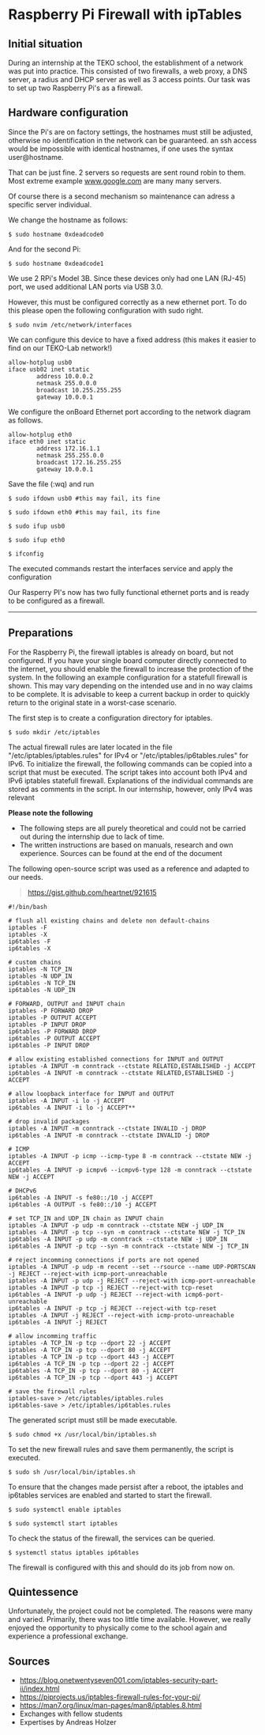 # Raspberry Pi Firewall with ipTables

## Initial situation
During an internship at the TEKO school, the establishment of a network was put into practice. This consisted of two firewalls, a web proxy, a DNS server, a radius and DHCP server as well as 3 access points. Our task was to set up two Raspberry Pi's as a firewall.

## Hardware configuration

Since the Pi's are on factory settings, the hostnames must still be adjusted, otherwise no identification in the network can be guaranteed. an ssh access would be impossible with identical hostnames, if one uses the syntax user@hostname.

That can be just fine. 2 servers so requests are sent round robin to them. Most extreme example www.google.com are many many servers.

Of course there is a second mechanism so maintenance can adress a specific server individual.

We change the hostname as follows:

```
$ sudo hostname 0xdeadcode0
```

And for the second Pi:

```
$ sudo hostname 0xdeadcode1
```

We use 2 RPi's Model 3B. Since these devices only had one LAN (RJ-45) port, we used additional LAN ports via USB 3.0.

However, this must be configured correctly as a new ethernet port. To do this please open the following configuration with sudo right.
```
$ sudo nvim /etc/network/interfaces
```

We can configure this device to have a fixed address (this makes it easier to find on our TEKO-Lab network!)

```
allow-hotplug usb0
iface usb02 inet static
        address 10.0.0.2
        netmask 255.0.0.0
        broadcast 10.255.255.255
        gateway 10.0.0.1
```
We configure the onBoard Ethernet port according to the network diagram as follows.

```
allow-hotplug eth0
iface eth0 inet static
        address 172.16.1.1
        netmask 255.255.0.0
        broadcast 172.16.255.255
        gateway 10.0.0.1
```

Save the file (:wq) and run


```
$ sudo ifdown usb0 #this may fail, its fine
```
```
$ sudo ifdown eth0 #this may fail, its fine
```
```
$ sudo ifup usb0
```
```
$ sudo ifup eth0
```
```
$ ifconfig
```

The executed commands restart the interfaces service and apply the configuration

Our Rasperry PI's now has two fully functional ethernet ports and is ready to be configured as a firewall.

---

## Preparations
For the Raspberry Pi, the firewall iptables is already on board, but not configured. If you have your single board computer directly connected to the internet, you should enable the firewall to increase the protection of the system. In the following an example configuration for a statefull firewall is shown. This may vary depending on the intended use and in no way claims to be complete. It is advisable to keep a current backup in order to quickly return to the original state in a worst-case scenario.


The first step is to create a configuration directory for iptables.

```
$ sudo mkdir /etc/iptables
```

The actual firewall rules are later located in the file "/etc/iptables/iptables.rules" for IPv4 or "/etc/iptables/ip6tables.rules" for IPv6. To initialize the firewall, the following commands can be copied into a script that must be executed. The script takes into account both IPv4 and IPv6 iptables statefull firewall. Explanations of the individual commands are stored as comments in the script. In our internship, however, only IPv4 was relevant

**Please note the following**

- The following steps are all purely theoretical and could not be carried out during the internship due to lack of time.
- The written instructions are based on manuals, research and own experience. Sources can be found at the end of the document

The following open-source script was used as a reference and adapted to our needs.

>https://gist.github.com/heartnet/921615

```
#!/bin/bash

# flush all existing chains and delete non default-chains
iptables -F
iptables -X
ip6tables -F
ip6tables -X

# custom chains
iptables -N TCP_IN
iptables -N UDP_IN
ip6tables -N TCP_IN
ip6tables -N UDP_IN

# FORWARD, OUTPUT and INPUT chain
iptables -P FORWARD DROP
iptables -P OUTPUT ACCEPT
iptables -P INPUT DROP
ip6tables -P FORWARD DROP
ip6tables -P OUTPUT ACCEPT
ip6tables -P INPUT DROP

# allow existing established connections for INPUT and OUTPUT
iptables -A INPUT -m conntrack --ctstate RELATED,ESTABLISHED -j ACCEPT
ip6tables -A INPUT -m conntrack --ctstate RELATED,ESTABLISHED -j ACCEPT

# allow loopback interface for INPUT and OUTPUT
iptables -A INPUT -i lo -j ACCEPT
ip6tables -A INPUT -i lo -j ACCEPT**

# drop invalid packages
iptables -A INPUT -m conntrack --ctstate INVALID -j DROP
ip6tables -A INPUT -m conntrack --ctstate INVALID -j DROP

# ICMP
iptables -A INPUT -p icmp --icmp-type 8 -m conntrack --ctstate NEW -j ACCEPT
ip6tables -A INPUT -p icmpv6 --icmpv6-type 128 -m conntrack --ctstate NEW -j ACCEPT

# DHCPv6
ip6tables -A INPUT -s fe80::/10 -j ACCEPT
ip6tables -A OUTPUT -s fe80::/10 -j ACCEPT

# set TCP_IN and UDP_IN chain as INPUT chain 
iptables -A INPUT -p udp -m conntrack --ctstate NEW -j UDP_IN
iptables -A INPUT -p tcp --syn -m conntrack --ctstate NEW -j TCP_IN
ip6tables -A INPUT -p udp -m conntrack --ctstate NEW -j UDP_IN
ip6tables -A INPUT -p tcp --syn -m conntrack --ctstate NEW -j TCP_IN

# reject incomming connections if ports are not opened
iptables -A INPUT -p udp -m recent --set --rsource --name UDP-PORTSCAN -j REJECT --reject-with icmp-port-unreachable
iptables -A INPUT -p udp -j REJECT --reject-with icmp-port-unreachable
iptables -A INPUT -p tcp -j REJECT --reject-with tcp-reset
ip6tables -A INPUT -p udp -j REJECT --reject-with icmp6-port-unreachable
ip6tables -A INPUT -p tcp -j REJECT --reject-with tcp-reset
iptables -A INPUT -j REJECT --reject-with icmp-proto-unreachable
ip6tables -A INPUT -j REJECT

# allow incomming traffic
iptables -A TCP_IN -p tcp --dport 22 -j ACCEPT
iptables -A TCP_IN -p tcp --dport 80 -j ACCEPT
iptables -A TCP_IN -p tcp --dport 443 -j ACCEPT
ip6tables -A TCP_IN -p tcp --dport 22 -j ACCEPT
ip6tables -A TCP_IN -p tcp --dport 80 -j ACCEPT
ip6tables -A TCP_IN -p tcp --dport 443 -j ACCEPT

# save the firewall rules
iptables-save > /etc/iptables/iptables.rules
ip6tables-save > /etc/iptables/ip6tables.rules
```
The generated script must still be made executable.


```
$ sudo chmod +x /usr/local/bin/iptables.sh
```

To set the new firewall rules and save them permanently, the script is executed.

```
$ sudo sh /usr/local/bin/iptables.sh
```

To ensure that the changes made persist after a reboot, the iptables and ip6tables services are enabled and started to start the firewall.

```
$ sudo systemctl enable iptables 
```

```
$ sudo systemctl start iptables 
```

To check the status of the firewall, the services can be queried.

```
$ systemctl status iptables ip6tables
```

The firewall is configured with this and should do its job from now on.

## Quintessence
Unfortunately, the project could not be completed. The reasons were many and varied. Primarily, there was too little time available. However, we really enjoyed the opportunity to physically come to the school again and experience a professional exchange.
## Sources

* https://blog.onetwentyseven001.com/iptables-security-part-ii/index.html
* https://piprojects.us/iptables-firewall-rules-for-your-pi/
* https://man7.org/linux/man-pages/man8/iptables.8.html
* Exchanges with fellow students
* Expertises by Andreas Holzer

